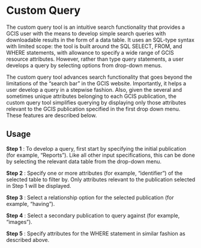 
# Custom Query
The custom query tool is an intuitive search functionality that provides a GCIS user with the means to develop simple search queries with downloadable results in the form of a data table. It uses an SQL-type syntax with limited scope: the tool is built around the SQL SELECT, FROM, and WHERE statements, with allowance to specify a wide range of GCIS resource attributes. However, rather than type query statements, a user develops a query by selecting options from drop-down menus.  

The custom query tool advances search functionality that goes beyond the limitations of the “search bar” in the GCIS website. Importantly, it helps a user develop a query in a stepwise fashion. Also, given the several and sometimes unique attributes belonging to each GCIS publication, the custom query tool simplifies querying by displaying only those attributes relevant to the GCIS publication specified in the first drop down menu. These features are described below.

## Usage

**Step 1** : To develop a query, first start by specifying the initial publication (for example, “Reports”). Like all other input specifications, this can be done by selecting the relevant data table from the drop-down menu.

**Step 2** : Specify one or more attributes (for example, “identifier”) of the selected table to filter by. Only attributes relevant to the publication selected in Step 1 will be displayed. 

**Step 3** : Select a relationship option for the selected publication (for example, “having”).

**Step 4** : Select a secondary publication to query against (for example, “images”).

**Step 5** : Specify attributes for the WHERE statement in similar fashion as described above. 
